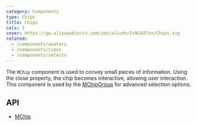 ```yaml
---
category: Components
type: Chips
title: Chips
cols: 1
cover: https://gw.alipayobjects.com/zos/alicdn/5rWLU27so/Chips.svg
related:
  - /components/avatars
  - /components/icons
  - /components/selects
---
```


The `MChip` component is used to convey small pieces of information. Using the close property, the chip becomes
interactive, allowing user interaction. This component is used by the [MChipGroup](/components/chip-groups) for advanced selection options.

## API

- [MChip](/api/MChip)